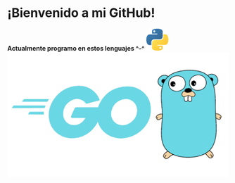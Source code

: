 # ¡Bienvenido a mi GitHub!
**Actualmente programo en estos lenguajes ^-^**
<img src="https://raw.githubusercontent.com/nezu-lab/nezu-lab/main/python.png" alt="Python" width="50">
![Go](https://raw.githubusercontent.com/nezu-lab/nezu-lab/main/golang.png)
